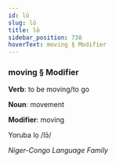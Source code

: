 ```yaml
---
id: lö
slug: lö
title: lö
sidebar_position: 738
hoverText: moving § Modifier
---
```


### moving § Modifier

**Verb**: to be moving/to go

**Noun**: movement

**Modifier**: moving

Yoruba lọ /lɔ̄/

*Niger-Congo Language Family*